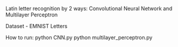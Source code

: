 Latin letter recognition by 2 ways: Convolutional Neural Network and Multilayer Perceptron

Dataset - EMNIST Letters

How to run: 
python CNN.py
python multilayer_perceptron.py
